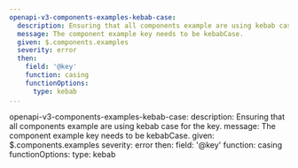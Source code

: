 ```yaml
---
openapi-v3-components-examples-kebab-case:
  description: Ensuring that all components example are using kebab case for the key.
  message: The component example key needs to be kebabCase.
  given: $.components.examples
  severity: error
  then:
    field: '@key'
    function: casing
    functionOptions:
      type: kebab
...
```

openapi-v3-components-examples-kebab-case:
  description: Ensuring that all components example are using kebab case for the key.
  message: The component example key needs to be kebabCase.
  given: $.components.examples
  severity: error
  then:
    field: '@key'
    function: casing
    functionOptions:
      type: kebab
